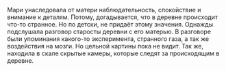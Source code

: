 Мари унаследовала от матери наблюдательность, спокойствие и внимание к деталям. Потому, догадывается, что в деревне происходит что-то странное. Но по детски, не придаёт этому значения. Однажды подслушала разговор старосты деревни с его матерью. В разговоре были упоминания какого-то эксперимента, странного газа, а так же воздействия на мозги. Но цельной картины пока не видит. Так же, находила в скале скрытые камеры, которые следят за происходящим в деревне. 